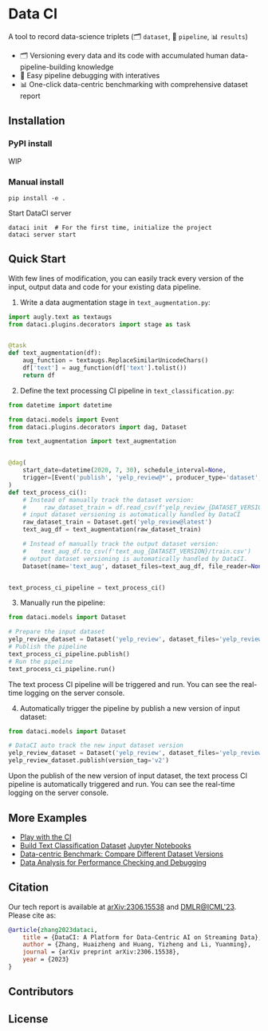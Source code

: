 # Data CI

A tool to record data-science triplets (🗂️ `dataset`, 📏 `pipeline`, 📊 `results`)

- 🗂️ Versioning every data and its code with accumulated human data-pipeline-building knowledge
- 📏 Easy pipeline debugging with interatives
- 📊 One-click data-centric benchmarking with comprehensive dataset report

## Installation

### PyPI install

WIP

### Manual install

```shell
pip install -e .
```

Start DataCI server

```shell
dataci init  # For the first time, initialize the project
dataci server start
```

## Quick Start

With few lines of modification, you can easily track every version of the input, output data and code for your existing
data pipeline.

1. Write a data augmentation stage in `text_augmentation.py`:

```python
import augly.text as textaugs
from dataci.plugins.decorators import stage as task


@task
def text_augmentation(df):
    aug_function = textaugs.ReplaceSimilarUnicodeChars()
    df['text'] = aug_function(df['text'].tolist())
    return df
```

2. Define the text processing CI pipeline in `text_classification.py`:

```python
from datetime import datetime

from dataci.models import Event
from dataci.plugins.decorators import dag, Dataset

from text_augmentation import text_augmentation


@dag(
    start_date=datetime(2020, 7, 30), schedule_interval=None,
    trigger=[Event('publish', 'yelp_review@*', producer_type='dataset', status='success')],
)
def text_process_ci():
    # Instead of manually track the dataset version: 
    #     raw_dataset_train = df.read_csv(f'yelp_review_{DATASET_VERSION}/train.csv')
    # input dataset versioning is automatically handled by DataCI
    raw_dataset_train = Dataset.get('yelp_review@latest')
    text_aug_df = text_augmentation(raw_dataset_train)

    # Instead of manually track the output dataset version:
    #    text_aug_df.to_csv(f'text_aug_{DATASET_VERSION}/train.csv')
    # output dataset versioning is automatically handled by DataCI.
    Dataset(name='text_aug', dataset_files=text_aug_df, file_reader=None)


text_process_ci_pipeline = text_process_ci()
```

3. Manually run the pipeline:

```python
from dataci.models import Dataset

# Prepare the input dataset
yelp_review_dataset = Dataset('yelp_review', dataset_files='yelp_review_v1/train.csv').publish(version_tag='v1')
# Publish the pipeline
text_process_ci_pipeline.publish()
# Run the pipeline
text_process_ci_pipeline.run()
```

The text process CI pipeline will be triggered and run. You can see the real-time logging on the server console.

4. Automatically trigger the pipeline by publish a new version of input dataset:

```python
from dataci.models import Dataset

# DataCI auto track the new input dataset version
yelp_review_dataset = Dataset('yelp_review', dataset_files='yelp_review_v2/train.csv')
yelp_review_dataset.publish(version_tag='v2')
```

Upon the publish of the new version of input dataset, the text process CI pipeline is automatically triggered and run.
You can see the real-time logging on the server console.

## More Examples

- [Play with the CI](./example/ci/README.md)
- [Build Text Classification Dataset](./docs/Create_Text_Classification_Dataset.md) [Jupyter Notebooks](./docs/Create_Text_Classification_Dataset.ipynb)
- [Data-centric Benchmark: Compare Different Dataset Versions](./docs/Data-centric_Benchmark.md)
- [Data Analysis for Performance Checking and Debugging](./docs/Data_Analysis.md)

## Citation

Our tech report is available at [arXiv:2306.15538](https://arxiv.org/abs/2306.15538)
and [DMLR@ICML'23](https://dmlr.ai/assets/accepted-papers/42/CameraReady/DataCI_v3_camera_ready.pdf). Please cite as:

```bibtex
@article{zhang2023dataci,
    title = {DataCI: A Platform for Data-Centric AI on Streaming Data},
    author = {Zhang, Huaizheng and Huang, Yizheng and Li, Yuanming},
    journal = {arXiv preprint arXiv:2306.15538},
    year = {2023}
}
```

## Contributors

## License
